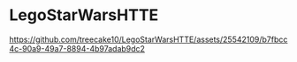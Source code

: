 # LegoStarWarsHTTE

https://github.com/treecake10/LegoStarWarsHTTE/assets/25542109/b7fbcc4c-90a9-49a7-8894-4b97adab9dc2

